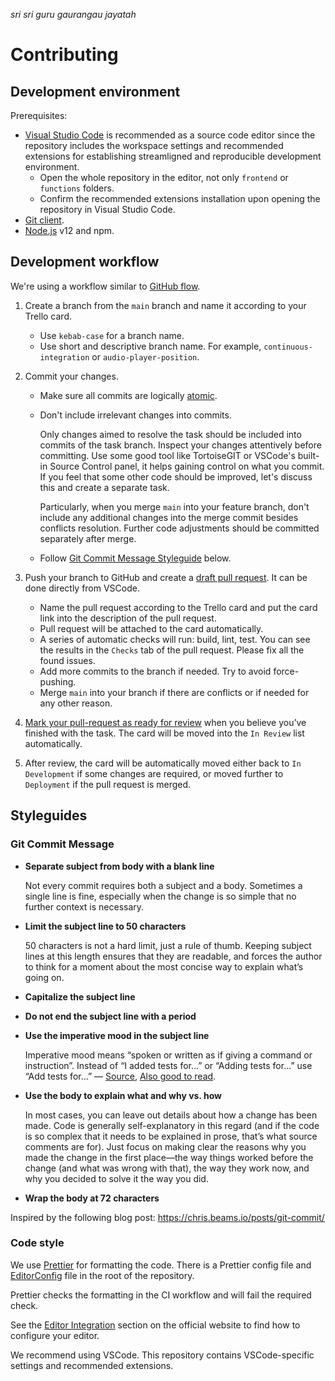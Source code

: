 _sri sri guru gaurangau jayatah_

# Contributing

## Development environment

Prerequisites:

- [Visual Studio Code](https://code.visualstudio.com/) is recommended as a source code editor since the repository includes the workspace settings and recommended extensions for establishing streamligned and reproducible development environment.
  - Open the whole repository in the editor, not only `frontend` or `functions` folders.
  - Confirm the recommended extensions installation upon opening the repository in Visual Studio Code.
- [Git client](https://git-scm.com/downloads).
- [Node.js](https://nodejs.org/) v12 and npm.

## Development workflow

We're using a workflow similar to [GitHub flow](https://guides.github.com/introduction/flow/).

1. Create a branch from the `main` branch and name it according to your Trello card.

   - Use `kebab-case` for a branch name.
   - Use short and descriptive branch name. For example, `continuous-integration` or `audio-player-position`.

1. Commit your changes.

   - Make sure all commits are logically [atomic](https://www.freshconsulting.com/atomic-commits/).
   - Don't include irrelevant changes into commits.

     Only changes aimed to resolve the task should be included into commits of the task branch. Inspect your changes attentively before committing. Use some good tool like TortoiseGIT or VSCode's built-in Source Control panel, it helps gaining control on what you commit. If you feel that some other code should be improved, let's discuss this and create a separate task.

     Particularly, when you merge `main` into your feature branch, don't include any additional changes into the merge commit besides conflicts resolution. Further code adjustments should be committed separately after merge.

   - Follow [Git Commit Message Styleguide](#git-commit-message) below.

1. Push your branch to GitHub and create a [draft pull request](https://docs.github.com/en/free-pro-team@latest/github/collaborating-with-issues-and-pull-requests/about-pull-requests#draft-pull-requests). It can be done directly from VSCode.

   - Name the pull request according to the Trello card and put the card link into the description of the pull request.
   - Pull request will be attached to the card automatically.
   - A series of automatic checks will run: build, lint, test. You can see the results in the `Checks` tab of the pull request. Please fix all the found issues.
   - Add more commits to the branch if needed. Try to avoid force-pushing.
   - Merge `main` into your branch if there are conflicts or if needed for any other reason.

1. [Mark your pull-request as ready for review](https://help.github.com/en/articles/changing-the-stage-of-a-pull-request) when you believe you’ve finished with the task. The card will be moved into the `In Review` list automatically.
1. After review, the card will be automatically moved either back to `In Development` if some changes are required, or moved further to `Deployment` if the pull request is merged.

## Styleguides

### Git Commit Message

- **Separate subject from body with a blank line**

  Not every commit requires both a subject and a body. Sometimes a single line is fine, especially when the change is so simple that no further context is necessary.

- **Limit the subject line to 50 characters**

  50 characters is not a hard limit, just a rule of thumb. Keeping subject lines at this length ensures that they are readable, and forces the author to think for a moment about the most concise way to explain what’s going on.

- **Capitalize the subject line**

- **Do not end the subject line with a period**

- **Use the imperative mood in the subject line**

  Imperative mood means “spoken or written as if giving a command or instruction”. Instead of “I&nbsp;added tests for…” or “Adding tests for…” use “Add tests for…” — [Source](https://www.git-scm.com/book/id/v2/Distributed-Git-Contributing-to-a-Project), [Also good to read](https://medium.com/@danielfeelfine/commit-verbs-101-why-i-like-to-use-this-and-why-you-should-also-like-it-d3ed2689ef70).

- **Use the body to explain what and why vs. how**

  In most cases, you can leave out details about how a change has been made. Code is generally self-explanatory in this regard (and if the code is so complex that it needs to be explained in prose, that’s what source comments are for). Just focus on making clear the reasons why you made the change in the first place—the way things worked before the change (and what was wrong with that), the way they work now, and why you decided to solve it the way you did.

- **Wrap the body at 72 characters**

Inspired by the following blog post: https://chris.beams.io/posts/git-commit/

### Code style

We use [Prettier](https://prettier.io/) for formatting the code. There is a Prettier config file and [EditorConfig](https://editorconfig.org/) file in the root of the repository.

Prettier checks the formatting in the CI workflow and will fail the required check.

See the [Editor Integration](https://prettier.io/docs/en/editors.html) section on the official website to find how to configure your editor.

We recommend using VSCode. This repository contains VSCode-specific settings and recommended extensions.
